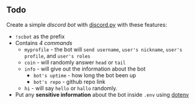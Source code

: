 ## Todo

Create a simple _discord bot_ with [discord.py](https://discordpy.readthedocs.io/en/stable/) with these features:

- `!scbot` as the prefix
- Contains *4 commands*
  - `myprofile` - the bot will `send username`, `user's nickname`, `user's profile`, and `user's roles`
  - `coin` - will randomly answer `head` or `tail`
  - `info` - will give out the information about the bot
    - `bot's uptime` - how long the bot been up
    - `bot's repo` - github repo link
  - `hi` - will say `hello` or `hallo` randomly.
- Put any **sensitive information** about the bot inside `.env` using [dotenv](https://pypi.org/project/python-dotenv/)
